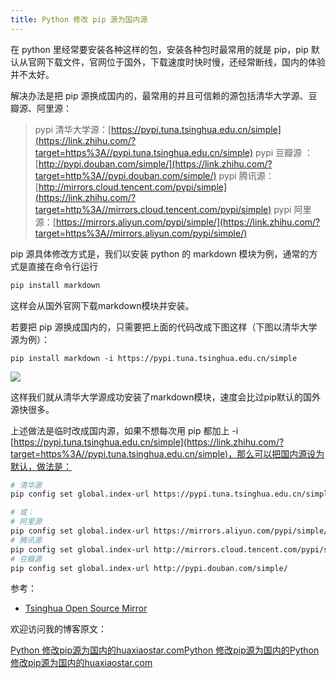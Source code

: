 ```yaml
---
title: Python 修改 pip 源为国内源
---
```

在 python 里经常要安装各种这样的包，安装各种包时最常用的就是 pip，pip 默认从官网下载文件，官网位于国外，下载速度时快时慢，还经常断线，国内的体验并不太好。

解决办法是把 pip 源换成国内的，最常用的并且可信赖的源包括清华大学源、豆瓣源、阿里源：

> pypi 清华大学源：[https://pypi.tuna.tsinghua.edu.cn/simple](https://link.zhihu.com/?target=https%3A//pypi.tuna.tsinghua.edu.cn/simple)
> pypi 豆瓣源 ：[http://pypi.douban.com/simple/](https://link.zhihu.com/?target=http%3A//pypi.douban.com/simple/)
> pypi 腾讯源：[http://mirrors.cloud.tencent.com/pypi/simple](https://link.zhihu.com/?target=http%3A//mirrors.cloud.tencent.com/pypi/simple)
> pypi 阿里源：[https://mirrors.aliyun.com/pypi/simple/](https://link.zhihu.com/?target=https%3A//mirrors.aliyun.com/pypi/simple/)

pip 源具体修改方式是，我们以安装 python 的 markdown 模块为例，通常的方式是直接在命令行运行

```bash
pip install markdown
```

这样会从国外官网下载markdown模块并安装。

若要把 pip 源换成国内的，只需要把上面的代码改成下图这样（下图以清华大学源为例）：

```text
pip install markdown -i https://pypi.tuna.tsinghua.edu.cn/simple
```

![](https://pic3.zhimg.com/v2-cfc8ee29213ff52ee39d831f14b05f89_b.jpg)



这样我们就从清华大学源成功安装了markdown模块，速度会比过pip默认的国外源快很多。

上述做法是临时改成国内源，如果不想每次用 pip 都加上 \-i [https://pypi.tuna.tsinghua.edu.cn/simple](https://link.zhihu.com/?target=https%3A//pypi.tuna.tsinghua.edu.cn/simple)，那么可以把国内源设为默认，做法是：

```bash
# 清华源
pip config set global.index-url https://pypi.tuna.tsinghua.edu.cn/simple

# 或：
# 阿里源
pip config set global.index-url https://mirrors.aliyun.com/pypi/simple/
# 腾讯源
pip config set global.index-url http://mirrors.cloud.tencent.com/pypi/simple
# 豆瓣源
pip config set global.index-url http://pypi.douban.com/simple/
```

参考：

*   [Tsinghua Open Source Mirror](https://link.zhihu.com/?target=https%3A//mirrors.tuna.tsinghua.edu.cn/help/pypi/)

欢迎访问我的博客原文：

[Python 修改pip源为国内的​huaxiaostar.com](https://link.zhihu.com/?target=https%3A//huaxiaostar.com/2019/01/python-pip-china/)[Python 修改pip源为国内的](https://link.zhihu.com/?target=https%3A//huaxiaostar.com/2019/01/python-pip-china/)[Python 修改pip源为国内的​huaxiaostar.com](https://link.zhihu.com/?target=https%3A//huaxiaostar.com/2019/01/python-pip-china/)